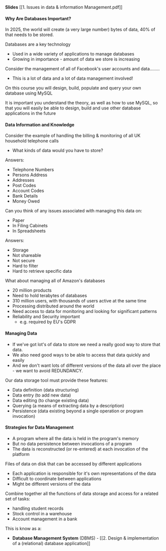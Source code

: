 
**Slides**
[[1. Issues in data & information Management.pdf]]
#### Why Are Databases Important?
In 2025, the world will create (a very large number) bytes of data, 40% of that needs to be stored.

Databases are a key technology
- Used in a wide variety of applications to manage databases
- Growing in importance - amount of data we store is increasing

Consider the management of all of Facebook's user accounts and data…….. 
- This is a lot of data and a lot of data management involved!

On this course you will design, build, populate and query your own database using MySQL

It is important you understand the theory, as well as how to use MySQL, so that you will easily be able to design, build and use other database applications in the future

#### Data Information and Knowledge
Consider the example of handling the billing & monitoring of all UK household telephone calls
- What kinds of data would you have to store?

Answers:
- Telephone Numbers
- Persons Address
- Addresses
- Post Codes
- Account Codes
- Bank Details
- Money Owed

Can you think of any issues associated with managing this data on:
- Paper
- In Filing Cabinets
- In Spreadsheets

Answers:
- Storage
- Not shareable
- Not secure
- Hard to filter
- Hard to retrieve specific data

What about managing all of Amazon's databases
- 20 million products
- Need to hold terabytes of databases
- 310 million users, with thousands of users active at the same time
- Processing distributed around the world
- Need access to data for monitoring and looking for significant patterns
- Reliability and Security important
	- e.g. required by EU's GDPR

#### Managing Data
- If we've got lot's of data to store we need a really good way to store that data.
- We also need good ways to be able to access that data quickly and easily
- And we don't want lots of different versions of the data all over the place - we want to avoid REDUNDANCY.

Our data storage tool must provide these features:
- Data definition (data structuring)
- Data entry (to add new data)
- Data editing (to change existing data)
- Querying (a means of extracting data by a description)
- Persistence (data existing beyond a single operation or program invocation)

#### Strategies for Data Management
- A program where all the data is held in the program's memory
- But no data persistence between invocations of a program
- The data is reconstructed (or re-entered) at each invocation of the platform 

Files of data on disk that can be accessed by different applications
- Each application is responsible for it's own representations of the data 
- Difficult to coordinate between applications
- Might be different versions of the data

Combine together all the functions of data storage and access for a related set of tasks:
- handling student records
- Stock control in a warehouse
- Account management in a bank

This is know as a:
- **Database Management System** (DBMS) - [[2. Design & implementation of a (relational) database application]]
